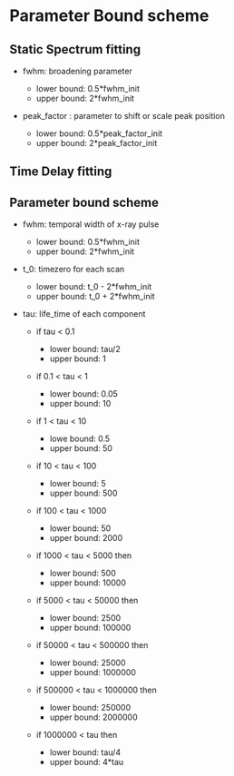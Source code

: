 # Parameter Bound scheme

## Static Spectrum fitting

* fwhm: broadening parameter
  * lower bound: 0.5*fwhm_init
  * upper bound: 2*fwhm_init

* peak_factor : parameter to shift or scale peak position
  * lower bound: 0.5*peak_factor_init
  * upper bound: 2*peak_factor_init

## Time Delay fitting

## Parameter bound scheme

* fwhm: temporal width of x-ray pulse
  * lower bound: 0.5*fwhm_init
  * upper bound: 2*fwhm_init

* t_0: timezero for each scan
  * lower bound: t_0 - 2*fwhm_init
  * upper bound: t_0 + 2*fwhm_init

* tau: life_time of each component
  * if tau < 0.1
    * lower bound: tau/2
    * upper bound: 1

  * if 0.1 < tau < 1
    * lower bound: 0.05
    * upper bound: 10

  * if 1 < tau < 10
    * lowe bound: 0.5
    * upper bound: 50

  * if 10 < tau < 100
    * lower bound: 5
    * upper bound: 500

  * if 100 < tau < 1000
    * lower bound: 50
    * upper bound: 2000

  * if 1000 < tau < 5000 then
    * lower bound: 500
    * upper bound: 10000

  * if 5000 < tau < 50000 then
    * lower bound: 2500
    * upper bound: 100000

  * if 50000 < tau < 500000 then
    * lower bound: 25000
    * upper bound: 1000000

  * if 500000 < tau < 1000000 then
    * lower bound: 250000
    * upper bound: 2000000

  * if 1000000 < tau then
    * lower bound: tau/4
    * upper bound: 4*tau